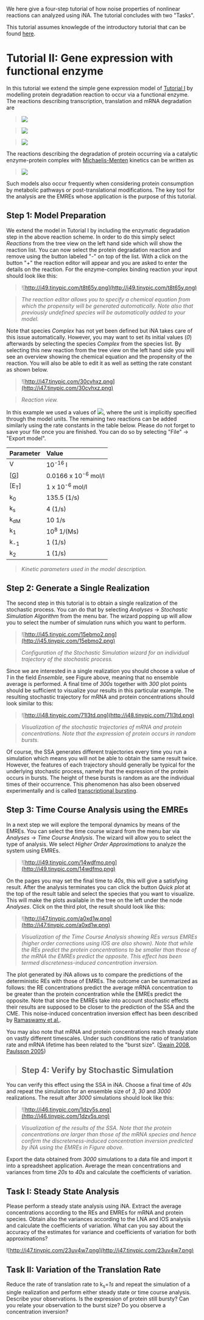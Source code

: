 We here give a four-step tutorial of how noise properties of nonlinear reactions can analyzed using iNA. The tutorial concludes with two "Tasks".



This tutorial assumes knowlegde of the introductory tutorial that can be found [here](Tutorial1.md).

# Tutorial II: Gene expression with functional enzyme #

In this tutorial we extend the simple gene expression model of [Tutorial I](Tutorial1.md) by modelling protein degradation reaction to occur via a functional enzyme.
The reactions describing transcription, translation and mRNA degradation are

> <img src='http://latex.codecogs.com/png.latex?\text{Gene}\xrightarrow{k_0} \text{Gene} + \text{mRNA},%.png' />

> <img src='http://latex.codecogs.com/png.latex?\text{mRNA} \xrightarrow{k_\text{dM}} \varnothing,%.png' />

> <img src='http://latex.codecogs.com/png.latex?\text{mRNA} \xrightarrow{k_s} \text{mRNA} + \text{Protein}. %.png' />

The reactions describing the degradation of protein occurring via a catalytic enzyme-protein complex with [Michaelis-Menten](http://en.wikipedia.org/wiki/Michaelis%E2%80%93Menten_kinetics) kinetics can be written as

> <img src='http://latex.codecogs.com/png.latex? \text{Protein} + \text{Enzyme}  \mathop{\rightleftharpoons}^{k_1}_{k_{-1}} \text{Complex} \xrightarrow{k_2} \text{Enzyme} + \varnothing.%.png' />

Such models also occur frequently when considering protein consumption by metabolic pathways or post-translational modifications. The key tool for the analysis are the EMREs whose application is the purpose of this tutorial.

## Step 1: Model Preparation ##

We extend the model in Tutorial I by including the enzymatic degradation step in the above reaction scheme. In order to do this simply select _Reactions_ from the tree view on the left hand side which will show the reaction list. You can now select the protein degradation reaction and remove using the button labeled "-" on top of the list. With a click on the button "+" the reaction editor will appear and you are asked to enter the details on the reaction. For the enzyme-complex binding reaction your input should look like this:

> ![http://i49.tinypic.com/t8t65y.png](http://i49.tinypic.com/t8t65y.png)

> _The reaction editor allows you to specify a chemical equation from which the propensity will be generated automatically. Note also that previously undefined species will be automatically added to your model._

Note that species _Complex_ has not yet been defined but iNA takes care of this issue automatically. However, you may want to set its initial values (_0_) afterwards by selecting the species _Complex_ from the species list. By selecting this new reaction from the tree view on the left hand side you will see an overview showing the chemical equation and the propensity of the reaction. You will also be able to edit it as well as setting the rate constant as shown below.

> ![http://i47.tinypic.com/30cvhxz.png](http://i47.tinypic.com/30cvhxz.png)

> _Reaction view._

In this example we used a values of <img src='http://latex.codecogs.com/png.latex?k_1=100 {(\mu M s)}^{-1}%.png' />, where the unit is implicitly specified through the model units. The remaining two reactions can be added similarly using the rate constants in the table below. Please do not forget to save your file once you are finished. You can do so by selecting "File" -> "Export model".

| Parameter |  Value |
|:----------|:-------|
| V         | 10<sup>-16</sup> l |
| [[G](G.md)]       | 0.0166 x 10<sup>-6</sup> mol/l |
| [E<sub>T</sub>]       | 1 x 10<sup>-6</sup> mol/l |
| k<sub>0</sub>    |  135.5 (1/s) |
| k<sub>s</sub> |  4 (1/s) |
| k<sub>dM</sub> |  10 1/s |
| k<sub>1</sub> |  10<sup>8</sup> 1/(Ms) |
| k<sub>-1</sub> | 1 (1/s) |
| k<sub>2</sub> | 1 (1/s) |

> _Kinetic parameters used in the model description._

## Step 2: Generate a Single Realization ##

The second step in this tutorial is to obtain a single realization of the stochastic process. You can do that by selecting _Analyses_ -> _Stochastic Simulation Algorithm_ from the menu bar. The wizard popping up will allow you to select the number of simulation runs which you want to perform.

> ![http://i45.tinypic.com/15ebmo2.png](http://i45.tinypic.com/15ebmo2.png)

> _Configuration of the Stochastic Simulation wizard for an individual trajectory of the stochastic process._

Since we are interested in a single realization you should choose a value of _1_ in the field _Ensemble_, see Figure above, meaning that no ensemble average is performed. A final time of _300s_ together with _300_ plot points should be sufficient to visualize your results in this particular example.
The resulting stochastic trajectory for mRNA and protein concentrations should look similar to this:

> ![http://i48.tinypic.com/71l3td.png](http://i48.tinypic.com/71l3td.png)

> _Visualization of the stochastic trajectories of mRNA and protein concentrations. Note that the expression of protein occurs in random bursts._

Of course, the SSA generates different trajectories every time you run a simulation which means you will not be able to obtain the same result twice. However, the features of each trajectory should generally be typical for the underlying stochastic process, namely that the expression of the protein occurs in bursts. The height of these bursts is random as are the individual times of their occurrence. This phenomenon has also been observed experimentally and is called [transcriptional bursting](http://en.wikipedia.org/wiki/Transcriptional_bursting).

## Step 3: Time Course Analysis using the EMREs ##

In a next step we will explore the temporal dynamics by means of the EMREs. You can select the time course wizard from the menu bar via _Analyses_ -> _Time Course Analysis_. The wizard will allow you to select the type of analysis. We select _Higher Order Approximations_ to analyze the system using EMREs.

> ![http://i49.tinypic.com/14wdfmo.png](http://i49.tinypic.com/14wdfmo.png)

On the pages you may set the final time to _40s_, this will give a satisfying result. After the analysis terminates you can click the button _Quick plot_ at the top of the result table and select the species that you want to visualize. This will make the plots available in the tree on the left under the node _Analyses_. Click on the third plot, the result should look like this:

> ![http://i47.tinypic.com/a0xd1w.png](http://i47.tinypic.com/a0xd1w.png)

> _Visualization of the Time Course Analysis showing REs versus EMREs (higher order corrections using IOS are also shown). Note that while the REs predict the protein concentrations to be smaller than those of the mRNA the EMREs predict the opposite. This effect has been termed discreteness-induced concentration inversion._

The plot generated by iNA allows us to compare the predictions of the deterministic REs with those of EMREs. The outcome can be summarized as follows: the RE concentrations predict the average mRNA concentration to be greater than the protein concentration while the EMREs predict the opposite. Note that since the EMREs take into account stochastic effects their results are supposed to be closer to the prediction of the SSA and the CME. This noise-induced concentration inversion effect has been described by [Ramaswamy et al.](http://grimagroup.bio.ed.ac.uk/documents/ncomms1775.pdf).

You may also note that mRNA and protein concentrations reach steady state on vastly different timescales. Under such conditions the ratio of translation rate and mRNA lifetime has been related to the "burst size". ([Swain 2008](http://www.pnas.org/content/105/45/17256.short), [Paulsson 2005](http://166.111.93.130/~jzlei/teaching/sysbio2009/Paulsson_PhyLifeRev_2005.pdf))

> ## Step 4: Verify by Stochastic Simulation ##

You can verify this effect using the SSA in iNA. Choose a final time of _40s_ and repeat the simulation for an ensemble size of _3_, _30_ and _3000_ realizations. The result after _3000_ simulations should look like this:

> ![http://i46.tinypic.com/1dzv5s.png](http://i46.tinypic.com/1dzv5s.png)

> _Visualization of the results of the SSA. Note that the protein concentrations are larger than those of the mRNA species and hence confirm the discreteness-induced concentration inversion predicted by iNA using the EMREs in Figure above._

Export the data obtained from _3000_ simulations to a data file and import it into a spreadsheet application. Average the mean concentrations and variances from time _20s_ to _40s_ and calculate the coefficients of variation.

## Task I: Steady State Analysis ##
Please perform a steady state analysis using iNA. Extract the average concentrations according to the REs and EMREs for mRNA and protein species. Obtain also the variances according to the LNA and IOS analysis and calculate the coefficients of variation. What can you say about the accuracy of the estimates for variance and coefficients of variation for both approximations?

![http://i47.tinypic.com/23uv4w7.png](http://i47.tinypic.com/23uv4w7.png)

## Task II: Variation of the Translation Rate ##

Reduce the rate of translation rate to k<sub>s</sub>=_1s_ and repeat the simulation of a single realization and perform either steady state or time course analysis. Describe your observations. Is the expression of protein still bursty? Can you relate your observation to the burst size? Do you observe a concentration inversion?